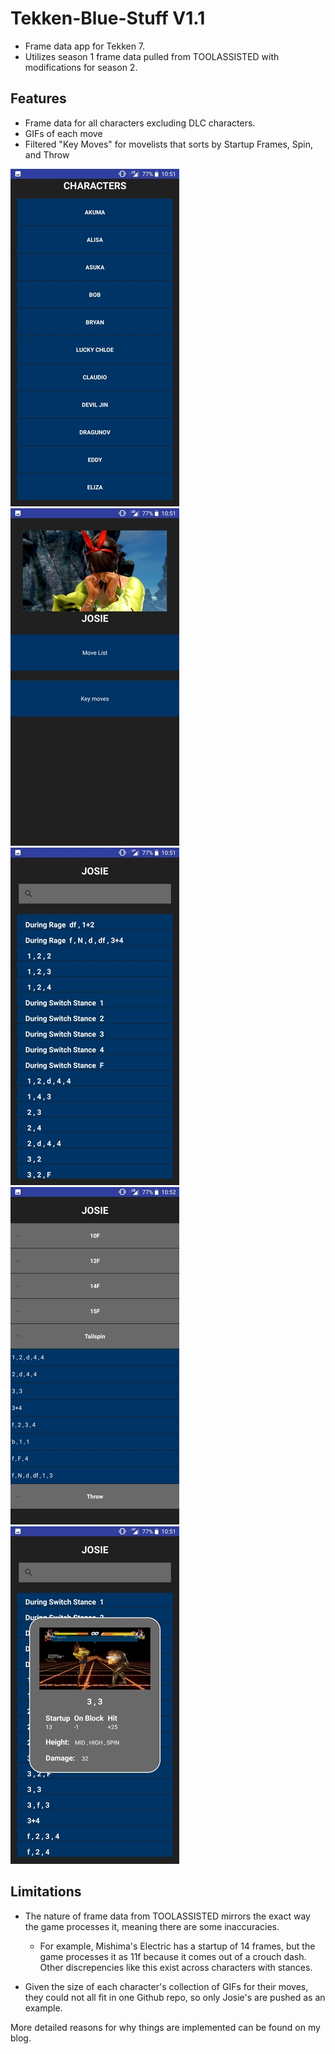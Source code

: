 # Tekken-Blue-Stuff V1.1

+ Frame data app for Tekken 7.
+ Utilizes season 1 frame data pulled from TOOLASSISTED with modifications for season 2.

## Features
+ Frame data for all characters excluding DLC characters.
+ GIFs of each move
+ Filtered "Key Moves" for movelists that sorts by Startup Frames, Spin, and Throw


![readme_charlist](https://github.com/bhoang9/Tekken-Blue-Stuff/blob/master/app/src/main/assets/readme_images/readme_charlist.png)
![readme_character](https://github.com/bhoang9/Tekken-Blue-Stuff/blob/master/app/src/main/assets/readme_images/readme_character.png)
![readme_movelist](https://github.com/bhoang9/Tekken-Blue-Stuff/blob/master/app/src/main/assets/readme_images/readme_movelist.png)
![readme_keymove](https://github.com/bhoang9/Tekken-Blue-Stuff/blob/master/app/src/main/assets/readme_images/readme_keymove.png)
![readme_gif](https://github.com/bhoang9/Tekken-Blue-Stuff/blob/master/app/src/main/assets/readme_images/readme_gif.png)

## Limitations
+ The nature of frame data from TOOLASSISTED mirrors the exact way the game processes it,
meaning there are some inaccuracies.

   * For example, Mishima's Electric has a startup of 14 frames, but the game processes it as
   11f because it comes out of a crouch dash. Other discrepencies like this exist across
   characters with stances.
+ Given the size of each character's collection of GIFs for their moves, they could not all
fit in one Github repo, so only Josie's are pushed as an example.

More detailed reasons for why things are implemented can be found on my blog.
